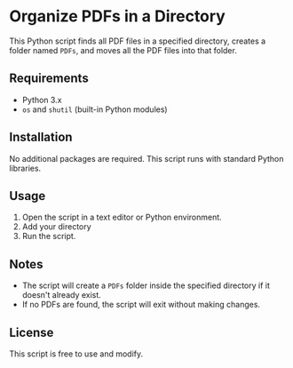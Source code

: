 # Organize PDFs in a Directory

This Python script finds all PDF files in a specified directory, creates a folder named `PDFs`, and moves all the PDF files into that folder.

## Requirements
- Python 3.x
- `os` and `shutil` (built-in Python modules)

## Installation
No additional packages are required. This script runs with standard Python libraries.

## Usage
1. Open the script in a text editor or Python environment.
2. Add your directory
3. Run the script.



## Notes
- The script will create a `PDFs` folder inside the specified directory if it doesn't already exist.
- If no PDFs are found, the script will exit without making changes.

## License
This script is free to use and modify.

